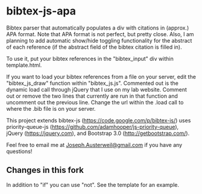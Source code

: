# bibtex-js-apa
Bibtex parser that automatically populates a div with citations in (approx.) APA format. Note that APA format is not perfect, but pretty close. Also, I am planning to add automatic show/hide toggling functionality for the abstract of each reference (if the abstract field of the bibtex citation is filled in).

To use it, put your bibtex references in the "bibtex_input" div within template.html. 

If you want to load your bibtex references from a file on your server, edit the "bibtex_js_draw" function within "bibtex_js.js". Commented out is the dynamic load call through jQuery that I use on my lab website. Comment out or remove the two lines that currently are run in that function and uncomment out the previous line. Change the url within the .load call to where the .bib file is on your server.

This project extends bibtex-js (https://code.google.com/p/bibtex-js/) uses priority-queue-js (https://github.com/adamhooper/js-priority-queue), jQuery (https://jquery.com), and Bootstrap 3.0 (http://getbootstrap.com/).

Feel free to email me at Joseph.Austerweil@gmail.com if you have any questions!


## Changes in this fork
In addition to "if" you can use "not". See the template for an example.